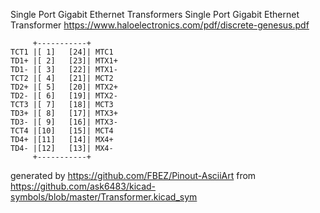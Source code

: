 Single Port Gigabit Ethernet Transformers
Single Port Gigabit Ethernet Transformer
https://www.haloelectronics.com/pdf/discrete-genesus.pdf


	     +-----------+
	TCT1 |[ 1]   [24]| MTC1
	TD1+ |[ 2]   [23]| MTX1+
	TD1- |[ 3]   [22]| MTX1-
	TCT2 |[ 4]   [21]| MCT2
	TD2+ |[ 5]   [20]| MTX2+
	TD2- |[ 6]   [19]| MTX2-
	TCT3 |[ 7]   [18]| MCT3
	TD3+ |[ 8]   [17]| MTX3+
	TD3- |[ 9]   [16]| MTX3-
	TCT4 |[10]   [15]| MCT4
	TD4+ |[11]   [14]| MX4+
	TD4- |[12]   [13]| MX4-
	     +-----------+


generated by https://github.com/FBEZ/Pinout-AsciiArt from https://github.com/ask6483/kicad-symbols/blob/master/Transformer.kicad_sym